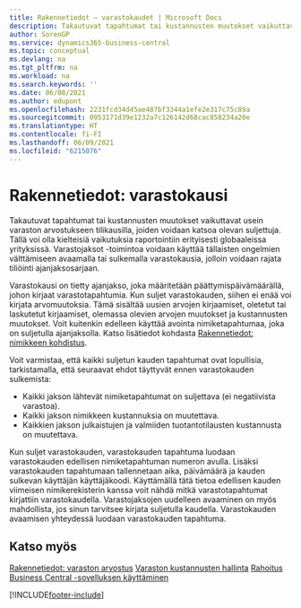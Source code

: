 ```yaml
---
title: Rakennetiedot – varastokaudet | Microsoft Docs
description: Takautuvat tapahtumat tai kustannusten muutokset vaikuttavat usein varaston arvostukseen tilikausilla, joiden voidaan katsoa olevan suljettuja. Tällä voi olla kielteisiä vaikutuksia raportointiin erityisesti globaaleissa yrityksissä. Varastojaksot -toimintoa voidaan käyttää tällaisten ongelmien välttämiseen avaamalla tai sulkemalla varastokausia, jolloin voidaan rajata tiliöinti ajanjaksosarjaan.
author: SorenGP
ms.service: dynamics365-business-central
ms.topic: conceptual
ms.devlang: na
ms.tgt_pltfrm: na
ms.workload: na
ms.search.keywords: ''
ms.date: 06/08/2021
ms.author: edupont
ms.openlocfilehash: 2231fcd34d45ae487bf3344a1efe2e317c75c89a
ms.sourcegitcommit: 0953171d39e1232a7c126142d68cac858234a20e
ms.translationtype: HT
ms.contentlocale: fi-FI
ms.lasthandoff: 06/09/2021
ms.locfileid: "6215076"
---
```

# <a name="design-details-inventory-periods"></a>Rakennetiedot: varastokausi
Takautuvat tapahtumat tai kustannusten muutokset vaikuttavat usein varaston arvostukseen tilikausilla, joiden voidaan katsoa olevan suljettuja. Tällä voi olla kielteisiä vaikutuksia raportointiin erityisesti globaaleissa yrityksissä. Varastojaksot -toimintoa voidaan käyttää tällaisten ongelmien välttämiseen avaamalla tai sulkemalla varastokausia, jolloin voidaan rajata tiliöinti ajanjaksosarjaan.  

 Varastokausi on tietty ajanjakso, joka määritetään päättymispäivämäärällä, johon kirjaat varastotapahtumia. Kun suljet varastokauden, siihen ei enää voi kirjata arvomuutoksia. Tämä sisältää uusien arvojen kirjaamiset, oletetut tai laskutetut kirjaamiset, olemassa olevien arvojen muutokset ja kustannusten muutokset. Voit kuitenkin edelleen käyttää avointa nimiketapahtumaa, joka on suljetulla ajanjaksolla. Katso lisätiedot kohdasta [Rakennetiedot: nimikkeen kohdistus](design-details-item-application.md).  

 Voit varmistaa, että kaikki suljetun kauden tapahtumat ovat lopullisia, tarkistamalla, että seuraavat ehdot täyttyvät ennen varastokauden sulkemista:  

-   Kaikki jakson lähtevät nimiketapahtumat on suljettava (ei negatiivista varastoa).  
-   Kaikki jakson nimikkeen kustannuksia on muutettava.  
-   Kaikkien jakson julkaistujen ja valmiiden tuotantotilausten kustannusta on muutettava.  

 Kun suljet varastokauden, varastokauden tapahtuma luodaan varastokauden edellisen nimiketapahtuman numeron avulla. Lisäksi varastokauden tapahtumaan tallennetaan aika, päivämäärä ja kauden sulkevan käyttäjän käyttäjäkoodi. Käyttämällä tätä tietoa edellisen kauden viimeisen nimikerekisterin kanssa voit nähdä mitkä varastotapahtumat kirjattiin varastokaudella. Varastojaksojen uudelleen avaaminen on myös mahdollista, jos sinun tarvitsee kirjata suljetulla kaudella. Varastokauden avaamisen yhteydessä luodaan varastokauden tapahtuma.  

## <a name="see-also"></a>Katso myös  
 [Rakennetiedot: varaston arvostus](design-details-inventory-costing.md) [Varaston kustannusten hallinta](finance-manage-inventory-costs.md) [Rahoitus](finance.md)  
 [Business Central -sovelluksen käyttäminen](ui-work-product.md)


[!INCLUDE[footer-include](includes/footer-banner.md)]
